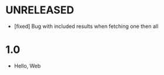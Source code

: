 # UNRELEASED

  * [fixed] Bug with included results when fetching one then all

# 1.0

  * Hello, Web
